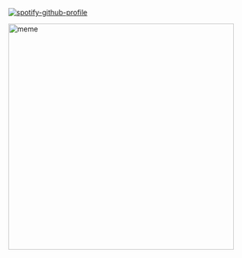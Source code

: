 [![spotify-github-profile](https://spotify-github-profile.kittinanx.com/api/view?uid=d2fg2ca2su9wkpbzk5ahlmqu8&cover_image=true&theme=novatorem&show_offline=true&background_color=121212&interchange=false&bar_color=53b14f&bar_color_cover=true)](https://spotify-github-profile.kittinanx.com/api/view?uid=d2fg2ca2su9wkpbzk5ahlmqu8&redirect=true)

<img align="center" alt="meme" src="https://instagram.fccp1-1.fna.fbcdn.net/v/t39.30808-6/459980471_17861927952232489_1754169137523108133_n.jpg?stp=dst-jpg_e35&efg=eyJ2ZW5jb2RlX3RhZyI6ImltYWdlX3VybGdlbi4xMTcweDExNjUuc2RyLmYzMDgwOC5kZWZhdWx0X2ltYWdlIn0&_nc_ht=instagram.fccp1-1.fna.fbcdn.net&_nc_cat=101&_nc_ohc=p6DFrvdHPXgQ7kNvgFZMEiI&_nc_gid=849b0284af894285be26e99f30c8da96&edm=ACOOH6wAAAAA&ccb=7-5&ig_cache_key=MzQ1ODIyNDk5MTk2MjYyMDMyOA%3D%3D.3-ccb7-5&oh=00_AYAdkLmhqRK2ZXpDRLMP_bIRABmO6L7yxs5fDF0NXjBUQw&oe=672C28A7&_nc_sid=aa4e97" width="450" />
